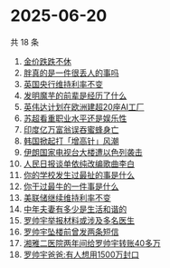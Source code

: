 # 2025-06-20

共 18 条

<!-- BEGIN -->
<!-- 最后更新时间 Fri Jun 20 2025 22:16:57 GMT+0800 (China Standard Time) -->

1. [金价跌跌不休](https://www.zhihu.com/search?q=金价跌跌不休)
1. [胖真的是一件很丢人的事吗](https://www.zhihu.com/search?q=胖真的是一件很丢人的事吗)
1. [英国央行维持利率不变](https://www.zhihu.com/search?q=英国央行维持利率不变)
1. [发明魔芋的前辈是经历了什么](https://www.zhihu.com/search?q=发明魔芋的前辈是经历了什么)
1. [英伟达计划在欧洲建超20座AI工厂](https://www.zhihu.com/search?q=英伟达计划在欧洲建超20座AI工厂)
1. [苏超看重职业水平还是娱乐性](https://www.zhihu.com/search?q=苏超看重职业水平还是娱乐性)
1. [印度亿万富翁误吞蜜蜂身亡](https://www.zhihu.com/search?q=印度亿万富翁误吞蜜蜂身亡)
1. [韩国掀起打「增高针」风潮](https://www.zhihu.com/search?q=韩国掀起打「增高针」风潮)
1. [伊朗国家电视台大楼遭以色列袭击](https://www.zhihu.com/search?q=伊朗国家电视台大楼遭以色列袭击)
1. [人民日报谈单依纯改编歌曲李白](https://www.zhihu.com/search?q=人民日报谈单依纯改编歌曲李白)
1. [你的学校发生过最扯的事是什么](https://www.zhihu.com/search?q=你的学校发生过最扯的事是什么)
1. [你干过最牛的一件事是什么](https://www.zhihu.com/search?q=你干过最牛的一件事是什么)
1. [美联储继续维持利率不变](https://www.zhihu.com/search?q=美联储继续维持利率不变)
1. [中年夫妻有多少是生活和谐的](https://www.zhihu.com/search?q=中年夫妻有多少是生活和谐的)
1. [罗帅宇举报材料或涉及多名医生](https://www.zhihu.com/search?q=罗帅宇举报材料或涉及多名医生)
1. [罗帅宇坠楼前曾发两条短信](https://www.zhihu.com/search?q=罗帅宇坠楼前曾发两条短信)
1. [湘雅二医院两年间给罗帅宇转账40多万](https://www.zhihu.com/search?q=湘雅二医院两年间给罗帅宇转账40多万)
1. [罗帅宇爸爸:有人想用1500万封口](https://www.zhihu.com/search?q=罗帅宇爸爸:有人想用1500万封口)

<!-- END -->
